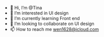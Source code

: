 - 👋 Hi, I’m @Tina
- 👀 I’m interested in UI design
- 🌱 I’m currently learning Front end
- 💞️ I’m looking to collaborate on UI design
- 📫 How to reach me wen1628@icloud.com

<!---
Ting721/Ting721 is a ✨ special ✨ repository because its `README.md` (this file) appears on your GitHub profile.
You can click the Preview link to take a look at your changes.
--->
